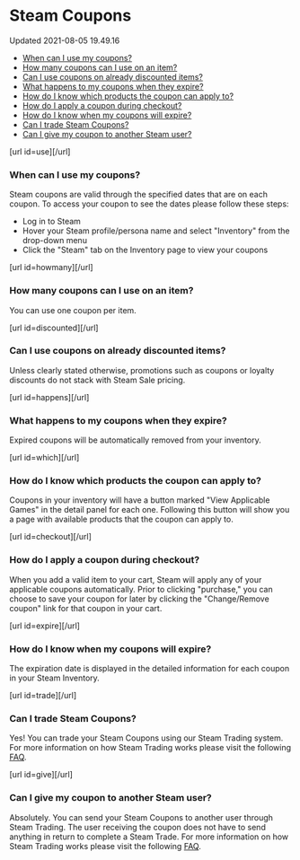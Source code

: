 # Steam Coupons
Updated 2021-08-05 19.49.16


* [When can I use my coupons?](#use)
* [How many coupons can I use on an item? ](#howmany)
* [Can I use coupons on already discounted items? ](#discounted)
* [What happens to my coupons when they expire? ](#happens)
* [How do I know which products the coupon can apply to? ](#which)
* [How do I apply a coupon during checkout? ](#checkout)
* [How do I know when my coupons will expire?](#expire)
* [Can I trade Steam Coupons?](#trade)
* [Can I give my coupon to another Steam user?](#give)

  
  
[url id=use][/url]  
  
### When can I use my coupons?
Steam coupons are valid through the specified dates that are on each coupon. To access your coupon to see the dates please follow these steps:  
  

* Log in to Steam
* Hover your Steam profile/persona name and select "Inventory" from the drop-down menu
* Click the "Steam" tab on the Inventory page to view your coupons

  
  
[url id=howmany][/url]  
  
### How many coupons can I use on an item?
You can use one coupon per item.  
  
[url id=discounted][/url]  
  
### Can I use coupons on already discounted items?
Unless clearly stated otherwise, promotions such as coupons or loyalty discounts do not stack with Steam Sale pricing.  
  
[url id=happens][/url]  
  
### What happens to my coupons when they expire?
Expired coupons will be automatically removed from your inventory.  
  
[url id=which][/url]  
  
### How do I know which products the coupon can apply to?
Coupons in your inventory will have a button marked "View Applicable Games" in the detail panel for each one. Following this button will show you a page with available products that the coupon can apply to.  
  
[url id=checkout][/url]  
  
### How do I apply a coupon during checkout?
When you add a valid item to your cart, Steam will apply any of your applicable coupons automatically. Prior to clicking "purchase," you can choose to save your coupon for later by clicking the "Change/Remove coupon" link for that coupon in your cart.  
  
[url id=expire][/url]  
  
### How do I know when my coupons will expire?
The expiration date is displayed in the detailed information for each coupon in your Steam Inventory.  
  
[url id=trade][/url]  
  
### Can I trade Steam Coupons?
Yes! You can trade your Steam Coupons using our Steam Trading system. For more information on how Steam Trading works please visit the following [FAQ](https://help.steampowered.com/en/faqs/view/46A2-2B3C-95CC-8878).  
  
[url id=give][/url]  
  
### Can I give my coupon to another Steam user?
Absolutely. You can send your Steam Coupons to another user through Steam Trading. The user receiving the coupon does not have to send anything in return to complete a Steam Trade. For more information on how Steam Trading works please visit the following [FAQ](https://help.steampowered.com/en/faqs/view/46A2-2B3C-95CC-8878).  
  
